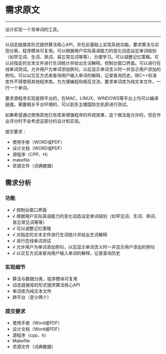 # 需求原文

---

设计实现一个背单词的工具。

---

以动态链接库形式提供算法核心API，并在此基础上实现系统功能。要求算法与实现分离，程序模块可复用。可以根据用户实际英语能力的变化动态设定单词级别（如罕见词、生词、熟词、易忘常见词等等），方便学习。可以调整记忆策略。可以对指定的文本文件进行生词统计并给出生词解释。控制台窗口界面。可以进行在线单词测试。允许用户为单词添加例句，以后显示单词含义时一并显示用户添加的例句。可以以交互方式来查询用户输入单词的解释，记录查询历史。除C++标准库外不得使用其他程序库。为方便编程和相互交流，要求单词库为纯文本文件，一行一个单词。

要求源程序实现是跨平台的，在MAC、LINUX、WINDOWS等平台上均可以编译链接。需要相关平台环境的，可以到东主楼国防生机房进行测试。

如果希望通过使用其他已有库来增强程序的外观效果，这个做法是允许的，但在作业评分时不会考虑这部分的设计和实现。

提交要求：

- 使用手册（WORD或PDF）
- 设计文档（WORD或PDF）
- 源程序（CPP、H）
- makefile
- 资源文件（词典数据）

## 需求分析

### 功能

- √ 控制台窗口界面
- √ 根据用户实际英语能力的变化动态设定单词级别（如罕见词、生词、熟词、易忘常见词等等）
- √ 可以调整记忆策略
- √ 对指定的文本文件进行生词统计并给出生词解释
- √ 进行在线单词测试
- √ 允许用户为单词添加例句，以后显示单词含义时一并显示用户添加的例句
- √ 以交互方式来查询用户输入单词的解释，记录查询历史


### 实现细节

- 算法与数据分离，程序模块可复用
- 动态链接库的形式提供算法核心API
- 单词库为纯文本文件
- 跨平台（至少两个）

### 提交要求

- 使用手册（Word或PDF）
- 设计文档（Word或PDF）
- 源程序（cpp、h）
- Makefile
- 资源文件（词典数据）

